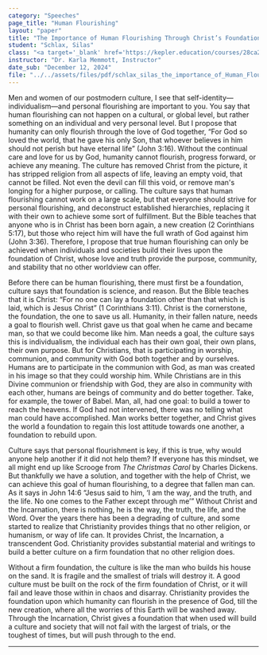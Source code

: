 ```yaml
---
category: "Speeches"
page_title: "Human Flourishing"
layout: "paper"
title: "The Importance of Human Flourishing Through Christ’s Foundation"
student: "Schlax, Silas"
class: "<a target='_blank' href='https://kepler.education/courses/28ca2a85-a1e4-489b-ad9b-e17592c84137'>Speech and Debate</a>, 1:30 pm EST"
instructor: "Dr. Karla Memmott, Instructor"
date_sub: "December 12, 2024"
file: "../../assets/files/pdf/schlax_silas_the_importance_of_Human_Flourishing_Through_Christs_Foundation_Speech_and_Debate.pdf"
---
```


Men and women of our postmodern culture, I see that self-identity—individualism—and personal flourishing are important to you. You say that human flourishing can not happen on a cultural, or global level, but rather something on an individual and very personal level. But I propose that humanity can only flourish through the love of God together, “For God so loved the world, that he gave his only Son, that whoever believes in him should not perish but have eternal life” (John 3:16). Without the continual care and love for us by God, humanity cannot flourish, progress forward, or achieve any meaning. The culture has removed Christ from the picture, it has stripped religion from all aspects of life, leaving an empty void, that cannot be filled. Not even the devil can fill this void, or remove man's longing for a higher purpose, or calling. The culture says that human flourishing cannot work on a large scale, but that everyone should strive for personal flourishing, and deconstruct established hierarchies, replacing it with their own to achieve some sort of fulfillment. But the Bible teaches that anyone who is in Christ has been born again, a new creation (2 Corinthians 5:17), but those who reject him will have the full wrath of God against him (John 3:36). Therefore, I propose that true human flourishing can only be achieved when individuals and societies build their lives upon the foundation of Christ, whose love and truth provide the purpose, community, and stability that no other worldview can offer.

Before there can be human flourishing, there must first be a foundation, culture says that foundation is science, and reason. But the Bible teaches that it is Christ: “For no one can lay a foundation other than that which is laid, which is Jesus Christ” (1 Corinthians 3:11). Christ is the cornerstone, the foundation, the one to save us all. Humanity, in their fallen nature, needs a goal to flourish well. Christ gave us that goal when he came and became man, so that we could become like him. Man needs a goal, the culture says this is individualism, the individual each has their own goal, their own plans, their own purpose. But for Christians, that is participating in worship, communion, and community with God both together and by ourselves. Humans are to participate in the communion with God, as man was created in his image so that they could worship him. While Christians are in this Divine communion or friendship with God, they are also in community with each other, humans are beings of community and do better together. Take, for example, the tower of Babel. Man, all, had one goal: to build a tower to reach the heavens. If God had not intervened, there was no telling what man could have accomplished. Man works better together, and Christ gives the world a foundation to regain this lost attitude towards one another, a foundation to rebuild upon. 

Culture says that personal flourishment is key, if this is true, why would anyone help another if it did not help them? If everyone has this mindset, we all might end up like Scrooge from <i>The Christmas Carol</i> by Charles Dickens. But thankfully we have a solution, and together with the help of Christ, we can achieve this goal of human flourishing, to a degree that fallen man can. As it says in John 14:6 “Jesus said to him, ‘I am the way, and the truth, and the life. No one comes to the Father except through me’” Without Christ and the Incarnation, there is nothing, he is the way, the truth, the life, and the Word. Over the years there has been a degrading of culture, and some started to realize that Christianity provides things that no other religion, or humanism, or way of life can. It provides Christ, the Incarnation, a transcendent God. Christianity provides substantial material and writings to build a better culture on a firm foundation that no other religion does.

Without a firm foundation, the culture is like the man who builds his house on the sand. It is fragile and the smallest of trials will destroy it. A good culture must be built on the rock of the firm foundation of Christ, or it will fail and leave those within in chaos and disarray. Christianity provides the foundation upon which humanity can flourish in the presence of God, till the new creation, where all the worries of this Earth will be washed away. Through the Incarnation, Christ gives a foundation that when used will build a culture and society that will not fail with the largest of trials, or the toughest of times, but will push through to the end.


---
